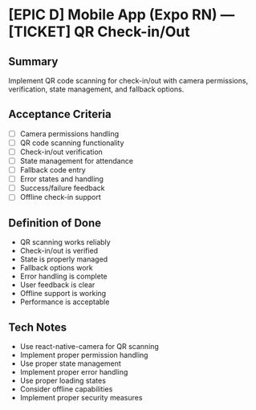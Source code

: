 # [EPIC D] Mobile App (Expo RN) — [TICKET] QR Check-in/Out

## Summary
Implement QR code scanning for check-in/out with camera permissions, verification, state management, and fallback options.

## Acceptance Criteria
- [ ] Camera permissions handling
- [ ] QR code scanning functionality
- [ ] Check-in/out verification
- [ ] State management for attendance
- [ ] Fallback code entry
- [ ] Error states and handling
- [ ] Success/failure feedback
- [ ] Offline check-in support

## Definition of Done
- QR scanning works reliably
- Check-in/out is verified
- State is properly managed
- Fallback options work
- Error handling is complete
- User feedback is clear
- Offline support is working
- Performance is acceptable

## Tech Notes
- Use react-native-camera for QR scanning
- Implement proper permission handling
- Use proper state management
- Implement proper error handling
- Use proper loading states
- Consider offline capabilities
- Implement proper security measures
